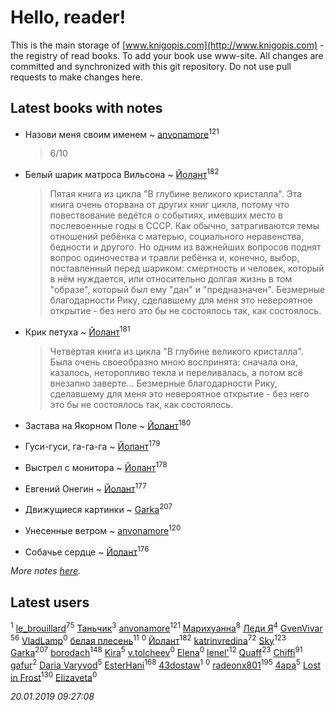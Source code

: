 # Hello, reader!
This is the main storage of [www.knigopis.com](http://www.knigopis.com) - the registry of read books.
To add your book use www-site. All changes are committed and synchronized with this git repository.
Do not use pull requests to make changes here.


## Latest books with notes
* Назови меня своим именем ~ [anvonamore](users/595/5957175-vkontakte)<sup>121</sup>
    > 6/10

* Белый шарик матроса Вильсона ~ [Йолант](users/104/104690883692185089260-google)<sup>182</sup>
    > Пятая книга из цикла "В глубине великого кристалла". Эта книга очень оторвана от других книг цикла, потому что повествование ведётся о событиях, имевших место в послевоенные годы в СССР. Как обычно, затрагиваются темы отношений ребёнка с матерью, социального неравенства, бедности и другого. Но одним из важнейших вопросов поднят вопрос одиночества и травли ребёнка и, конечно, выбор, поставленный перед шариком: смертность и человек, который в нём нуждается, или относительно долгая жизнь в том "образе", который был ему "дан" и "предназначен". Безмерные благодарности Рику, сделавшему для меня это невероятное открытие - без него это бы не состоялось так, как состоялось.

* Крик петуха ~ [Йолант](users/104/104690883692185089260-google)<sup>181</sup>
    > Четвёртая книга из цикла "В глубине великого кристалла". Была очень своеобразно мною воспринята: сначала она, казалось, неторопливо текла и переливалась, а потом всё внезапно заверте... Безмерные благодарности Рику, сделавшему для меня это невероятное открытие - без него это бы не состоялось так, как состоялось.

* Застава на Якорном Поле ~ [Йолант](users/104/104690883692185089260-google)<sup>180</sup>

* Гуси-гуси, га-га-га ~ [Йолант](users/104/104690883692185089260-google)<sup>179</sup>

* Выстрел с монитора ~ [Йолант](users/104/104690883692185089260-google)<sup>178</sup>

* Евгений Онегин ~ [Йолант](users/104/104690883692185089260-google)<sup>177</sup>

* Движущиеся картинки ~ [Garka](users/115/115753719718250012620-google)<sup>207</sup>

* Унесенные ветром ~ [anvonamore](users/595/5957175-vkontakte)<sup>120</sup>

* Собачье сердце ~ [Йолант](users/104/104690883692185089260-google)<sup>176</sup>


_More notes [here](latest_books_with_notes.md)._


## Latest users
[](users/382/382205963-vkontakte)<sup>1</sup> 
[le_brouillard](users/133/13330781-vkontakte)<sup>75</sup> 
[Таньчик](users/209/2096581563762610-facebook)<sup>3</sup> 
[anvonamore](users/595/5957175-vkontakte)<sup>121</sup> 
[Марихуанна](users/101/101373950743550846629-google)<sup>8</sup> 
[Леди Я](users/207/2079380078781646-facebook)<sup>4</sup> 
[GvenVivar ](users/158/158266434925901-facebook)<sup>56</sup> 
[VladLamp](users/108/108690635733644174817-google)<sup>0</sup> 
[белая плесень](users/104/104448632954411726505-google)<sup>11</sup> 
[](users/176/176006446-yandex)<sup>0</sup> 
[Йолант](users/104/104690883692185089260-google)<sup>182</sup> 
[katrinvredina](users/233/2336755-vkontakte)<sup>72</sup> 
[Sky](users/118/118049897850017649660-google)<sup>123</sup> 
[Garka](users/115/115753719718250012620-google)<sup>207</sup> 
[borodach](users/157/15706320-vkontakte)<sup>148</sup> 
[Kira](users/108/108944458841064852769-google)<sup>5</sup> 
[v.tolcheev](users/737/73732330-vkontakte)<sup>0</sup> 
[Elena](users/244/244840862-vkontakte)<sup>0</sup> 
[lenel'](users/307/30791168-vkontakte)<sup>12</sup> 
[Quaff](users/122/12267158-vkontakte)<sup>23</sup> 
[Chiffi](users/105/105831994080785626680-google)<sup>91</sup> 
[gafur](users/153/15368945740509170009-mailru)<sup>2</sup> 
[Daria Varyvod](users/829/829893410524253-facebook)<sup>5</sup> 
[EsterHani](users/305/30558181-vkontakte)<sup>168</sup> 
[43dostaw](users/201/201788999-vkontakte)<sup>1</sup> 
[](users/107/107812035853464076201-google)<sup>0</sup> 
[radeonx801](users/973/973496-vkontakte)<sup>195</sup> 
[4apa](users/117/117392596378069249667-google)<sup>5</sup> 
[Lost in Frost](users/103/103293621948650602575-google)<sup>130</sup> 
[Elizaveta](users/114/114605608330759253482-google)<sup>0</sup> 


_20.01.2019 09:27:08_
